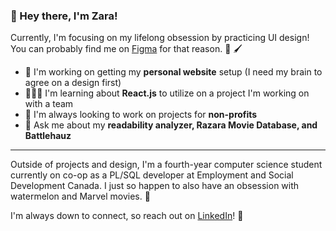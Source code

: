 ### 👋 Hey there, I'm Zara!

Currently, I'm focusing on my lifelong obsession by practicing UI design! You can probably find me on [Figma](https://www.figma.com/file/gssi4oeT1G4zOpMhXrgap4/Portfolio?node-id=2%3A649) for that reason. 👀 🖌️

- 🎨 I'm working on getting my **personal website** setup (I need my brain to agree on a design first)
- 👩🏽‍💻 I'm learning about **React.js** to utilize on a project I'm working on with a team
- 🔎 I'm always looking to work on projects for **non-profits**
- 💬 Ask me about my **readability analyzer, Razara Movie Database, and Battlehauz**

***

Outside of projects and design, I'm a fourth-year computer science student currently on co-op as a PL/SQL developer at Employment and Social Development Canada. I just so happen to also have an obsession with watermelon and Marvel movies. 🍉 

I'm always down to connect, so reach out on [LinkedIn](https://www.linkedin.com/in/zaraahlie/)! 🤠

